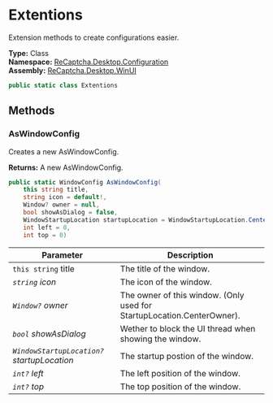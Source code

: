 # Extentions
Extension methods to create configurations easier.

**Type:** Class
<br />
**Namespace:** [ReCaptcha.Desktop.Configuration](/ReCaptcha.Desktop/reference/recaptcha.desktop.winui/configuration/)
<br />
**Assembly:** [ReCaptcha.Desktop.WinUI](/ReCaptcha.Desktop/reference/recaptcha.desktop.winui/)

```cs
public static class Extentions
```

## Methods

### AsWindowConfig
Creates a new AsWindowConfig.

**Returns:** A new AsWindowConfig.
```cs
public static WindowConfig AsWindowConfig(
    this string title,
    string icon = default!,
    Window? owner = null,
    bool showAsDialog = false,
    WindowStartupLocation startupLocation = WindowStartupLocation.CenterScreen,
    int left = 0,
    int top = 0)
```
| Parameter                                                | Description                           |
|----------------------------------------------------------|---------------------------------------|
| `this string` title | The title of the window. |
| *`string` icon*                  | The icon of the window.      |
| *`Window?` owner*                  | The owner of this window. (Only used for StartupLocation.CenterOwner).      |
| *`bool` showAsDialog*                  | Wether to block the UI thread when showing the window.      |
| *`WindowStartupLocation?` startupLocation*                  | The startup postion of the window.      |
| *`int?` left*                  | The left position of the window.      |
| *`int?` top*                  | The top position of the window.      |
